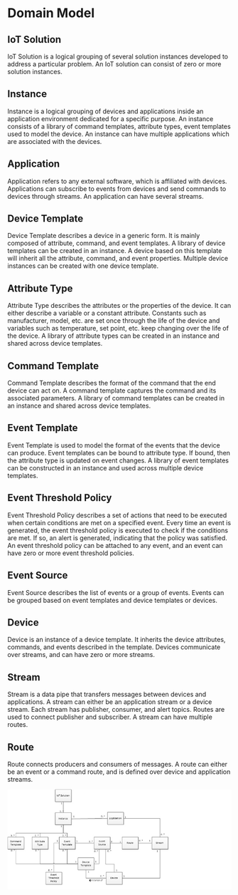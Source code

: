 
# **Domain Model**


## IoT Solution
IoT Solution is a logical grouping of several solution instances developed to address a particular problem. An IoT solution can consist of zero or more solution instances.


## Instance
Instance is a logical grouping of devices and applications inside an application environment dedicated for a specific purpose. An instance consists of a library of command templates, attribute types, event templates used to model the device. An instance can have multiple applications which are associated with the devices.


## Application
Application refers to any external software, which is affiliated with devices. Applications can subscribe to events from devices and send commands to devices through streams. An application can have several streams.


## Device Template
Device Template describes a device in a generic form. It is mainly composed of attribute, command, and event templates. A library of device templates can be created in an instance. A device based on this template will inherit all the attribute, command, and event properties. Multiple device instances can be created with one device template.

## Attribute Type
Attribute Type describes the attributes or the properties of the device. It can either describe a variable or a constant attribute. Constants such as manufacturer, model, etc. are set once through the life of the device and variables such as temperature, set point, etc. keep changing over the life of the device. A library of attribute types can be created in an instance and shared across device templates.

## Command Template
Command Template describes the format of the command that the end device can act on. A command template captures the command and its associated parameters. A library of command templates can be created in an instance and shared across device templates.

## Event Template
Event Template is used to model the format of the events that the device can produce. Event templates can be bound to attribute type. If bound, then the attribute type is updated on event changes. A library of event templates can be constructed in an instance and used across multiple device templates.

## Event Threshold Policy
Event Threshold Policy describes a set of actions that need to be executed when certain conditions are met on a specified event. Every time an event is generated, the event threshold policy is executed to check if the conditions are met. If so, an alert is generated, indicating that the policy was satisfied. An event threshold policy can be attached to any event, and an event can have zero or more event threshold policies.

## Event Source
Event Source describes the list of events or a group of events. Events can be grouped based on event templates and device templates or devices.

## Device
Device is an instance of a device template. It inherits the device attributes, commands, and events described in the template. Devices communicate over streams, and can have zero or more streams.

## Stream
Stream is a data pipe that transfers messages between devices and applications. A stream can either be an application stream or a device stream. Each stream has publisher, consumer, and alert topics. Routes are used to connect publisher and subscriber. A stream can have multiple routes.

## Route
Route connects producers and consumers of messages. A route can either be an event or a command route, and is defined over device and application streams.


![](IoT_Domain_Model.jpg)

